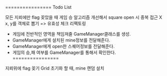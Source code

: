 ================
Todo List

모든 지뢰에만 flag 꽂았을 때 게임 승
알고리즘 개선해서 square open 시 중복 접근 X
x, y를 객체로 뽑기 => 유효성 체크 리팩토링


- 게임에 전반적인 영역을 책임져줄 GameManager클래스를 생성.
- GameManager에게 설치된 mine정보를 전달해준다.
- GameManager에게 open한 스퀘어정보를 전달해준다.
- 게임의 승,패 여부를 GameManager를 통해서 확인한다.
================

지뢰위에 flag 꽂기
Grid 초기화 할 때, mine 랜덤 설치